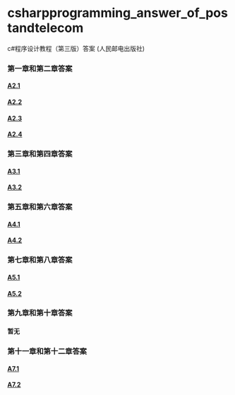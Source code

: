 # csharpprogramming_answer_of_postandtelecom
c#程序设计教程（第三版）答案 (人民邮电出版社)


### 第一章和第二章答案
#### [A2.1](https://github.com/laiiihz/csharpprogramming_answer_of_postandtelecom/tree/master/2_1)
#### [A2.2](https://github.com/laiiihz/csharpprogramming_answer_of_postandtelecom/tree/master/2_2)
#### [A2.3](https://github.com/laiiihz/csharpprogramming_answer_of_postandtelecom/tree/master/2_3)
#### [A2.4](https://github.com/laiiihz/csharpprogramming_answer_of_postandtelecom/tree/master/2_4)

### 第三章和第四章答案
#### [A3.1](https://github.com/laiiihz/csharpprogramming_answer_of_postandtelecom/tree/master/3_1)
#### [A3.2](https://github.com/laiiihz/csharpprogramming_answer_of_postandtelecom/tree/master/3_2)

### 第五章和第六章答案
#### [A4.1](https://github.com/laiiihz/csharpprogramming_answer_of_postandtelecom/tree/master/4_1)
#### [A4.2](https://github.com/laiiihz/csharpprogramming_answer_of_postandtelecom/tree/master/4_2)

### 第七章和第八章答案
#### [A5.1](https://github.com/laiiihz/csharpprogramming_answer_of_postandtelecom/tree/master/5_1)
#### [A5.2](https://github.com/laiiihz/csharpprogramming_answer_of_postandtelecom/tree/master/5_2)

### 第九章和第十章答案
#### 暂无

### 第十一章和第十二章答案
#### [A7.1](https://github.com/laiiihz/csharpprogramming_answer_of_postandtelecom/tree/master/7_1)
#### [A7.2](https://github.com/laiiihz/csharpprogramming_answer_of_postandtelecom/tree/master/7_2)
